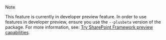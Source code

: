 
> [!NOTE]
> This feature is currently in developer preview feature. In order to use features in developer preview, ensure you use the `--plusbeta` version of the package. For more information, see: [Try SharePoint Framework preview capabilities](/sharepoint/dev/spfx/try-preview-capabilities.md).
